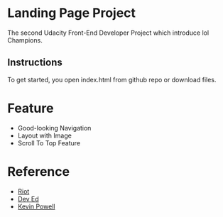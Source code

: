 # Landing Page Project

The second Udacity Front-End Developer Project which introduce lol Champions.

## Instructions

To get started, you open index.html from github repo or download files.

# Feature

- Good-looking Navigation
- Layout with Image
- Scroll To Top Feature
  
# Reference

* [Riot](https://www.riotgames.com/)
* [Dev Ed](https://www.youtube.com/channel/UClb90NQQcskPUGDIXsQEz5Q)
* [Kevin Powell](https://www.youtube.com/channel/UCJZv4d5rbIKd4QHMPkcABCw)